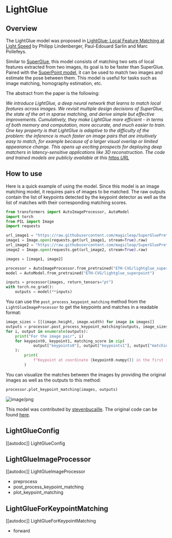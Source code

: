 <!--Copyright 2025 The HuggingFace Team. All rights reserved.

Licensed under the MIT License; you may not use this file except in compliance with
the License.

Unless required by applicable law or agreed to in writing, software distributed under the License is distributed on
an "AS IS" BASIS, WITHOUT WARRANTIES OR CONDITIONS OF ANY KIND, either express or implied. See the License for the
specific language governing permissions and limitations under the License.

⚠️ Note that this file is in Markdown but contain specific syntax for our doc-builder (similar to MDX) that may not be
rendered properly in your Markdown viewer.


-->

# LightGlue

## Overview

The LightGlue model was proposed in [LightGlue: Local Feature Matching at Light Speed](https://arxiv.org/abs/2306.13643)
by Philipp Lindenberger, Paul-Edouard Sarlin and Marc Pollefeys.

Similar to [SuperGlue](https://huggingface.co/magic-leap-community/superglue_outdoor), this model consists of matching
two sets of local features extracted from two images, its goal is to be faster than SuperGlue. Paired with the 
[SuperPoint model](https://huggingface.co/magic-leap-community/superpoint), it can be used to match two images and 
estimate the pose between them. This model is useful for tasks such as image matching, homography estimation, etc.

The abstract from the paper is the following:

*We introduce LightGlue, a deep neural network that learns to match local features across images. We revisit multiple
design decisions of SuperGlue, the state of the art in sparse matching, and derive simple but effective improvements. 
Cumulatively, they make LightGlue more efficient - in terms of both memory and computation, more accurate, and much
easier to train. One key property is that LightGlue is adaptive to the difficulty of the problem: the inference is much
faster on image pairs that are intuitively easy to match, for example because of a larger visual overlap or limited
appearance change. This opens up exciting prospects for deploying deep matchers in latency-sensitive applications like
3D reconstruction. The code and trained models are publicly available at this [https URL](https://github.com/cvg/LightGlue)*

## How to use

Here is a quick example of using the model. Since this model is an image matching model, it requires pairs of images to be matched. 
The raw outputs contain the list of keypoints detected by the keypoint detector as well as the list of matches with their corresponding 
matching scores.
```python
from transformers import AutoImageProcessor, AutoModel
import torch
from PIL import Image
import requests

url_image1 = "https://raw.githubusercontent.com/magicleap/SuperGluePretrainedNetwork/refs/heads/master/assets/phototourism_sample_images/united_states_capitol_98169888_3347710852.jpg"
image1 = Image.open(requests.get(url_image1, stream=True).raw)
url_image2 = "https://raw.githubusercontent.com/magicleap/SuperGluePretrainedNetwork/refs/heads/master/assets/phototourism_sample_images/united_states_capitol_26757027_6717084061.jpg"
image2 = Image.open(requests.get(url_image2, stream=True).raw)

images = [image1, image2]

processor = AutoImageProcessor.from_pretrained("ETH-CVG/lightglue_superpoint")
model = AutoModel.from_pretrained("ETH-CVG/lightglue_superpoint")

inputs = processor(images, return_tensors="pt")
with torch.no_grad():
    outputs = model(**inputs)
```

You can use the `post_process_keypoint_matching` method from the `LightGlueImageProcessor` to get the keypoints and matches in a readable format:
```python
image_sizes = [[(image.height, image.width) for image in images]]
outputs = processor.post_process_keypoint_matching(outputs, image_sizes, threshold=0.2)
for i, output in enumerate(outputs):
    print("For the image pair", i)
    for keypoint0, keypoint1, matching_score in zip(
            output["keypoints0"], output["keypoints1"], output["matching_scores"]
    ):
        print(
            f"Keypoint at coordinate {keypoint0.numpy()} in the first image matches with keypoint at coordinate {keypoint1.numpy()} in the second image with a score of {matching_score}."
        )
```

You can visualize the matches between the images by providing the original images as well as the outputs to this method:
```python
processor.plot_keypoint_matching(images, outputs)
```

![image/png](https://cdn-uploads.huggingface.co/production/uploads/632885ba1558dac67c440aa8/duPp09ty8NRZlMZS18ccP.png)

This model was contributed by [stevenbucaille](https://huggingface.co/stevenbucaille).
The original code can be found [here](https://github.com/cvg/LightGlue).

## LightGlueConfig

[[autodoc]] LightGlueConfig

## LightGlueImageProcessor

[[autodoc]] LightGlueImageProcessor

- preprocess
- post_process_keypoint_matching
- plot_keypoint_matching

## LightGlueForKeypointMatching

[[autodoc]] LightGlueForKeypointMatching

- forward
